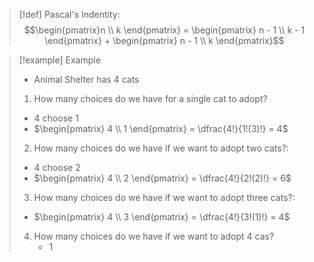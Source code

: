 >[!def] Pascal's Indentity:
> $$\begin{pmatrix}n \\ k \end{pmatrix} = \begin{pmatrix} n - 1 \\ k - 1 \end{pmatrix} + \begin{pmatrix}  n - 1 \\ k \end{pmatrix}$$


>[!example] Example
>- Animal Shelter has 4 cats
>1. How many choices do we have for a single cat to adopt?
>	- 4 choose 1
>	- $\begin{pmatrix} 4  \\ 1 \end{pmatrix} = \dfrac{4!}{1!(3)!} = 4$
>2. How many choices do we have if we want to adopt two cats?: 
>	- 4 choose 2
>	- $\begin{pmatrix} 4 \\ 2 \end{pmatrix} = \dfrac{4!}{2!(2)!} = 6$
>3. How many choices do we have if we want to adopt three cats?:
>	- $\begin{pmatrix} 4 \\ 3 \end{pmatrix} = \dfrac{4!}{3!(1)!} = 4$
>4. How many choices do we have if we want to adopt 4 cas?
>	 - 1